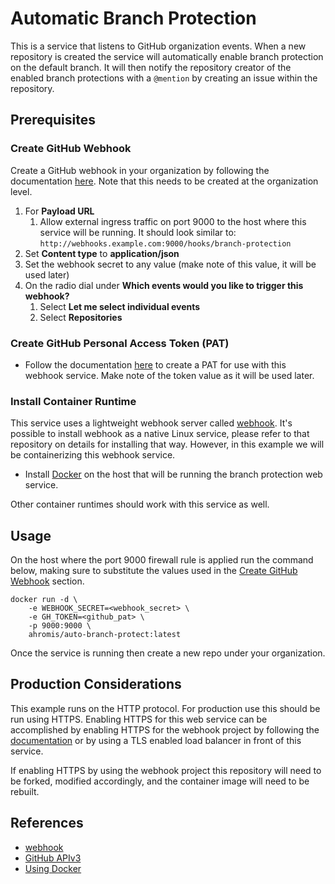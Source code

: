 # Automatic Branch Protection

This is a service that listens to GitHub organization events. When a new repository is created the service will automatically enable branch protection on the default branch. It will then notify the repository creator of the enabled branch protections with a `@mention` by creating an issue within the repository.

## Prerequisites

### Create GitHub Webhook

Create a GitHub  webhook in your organization by following the documentation [here](https://docs.github.com/en/developers/webhooks-and-events/webhooks/creating-webhooks#setting-up-a-webhook). Note that this needs to be created at the organization level.

1. For **Payload URL**
    1. Allow external ingress traffic on port 9000 to the host where this service will be running. It should look similar to: `http://webhooks.example.com:9000/hooks/branch-protection`
1. Set **Content type** to **application/json**
1. Set the webhook secret to any value (make note of this value, it will be used later)
1. On the radio dial under **Which events would you like to trigger this webhook?**
    1. Select **Let me select individual events**
    1. Select **Repositories**

### Create GitHub Personal Access Token (PAT)

- Follow the documentation [here](https://docs.github.com/en/authentication/keeping-your-account-and-data-secure/creating-a-personal-access-token) to create a PAT for use with this webhook service. Make note of the token value as it will be used later.

### Install Container Runtime

This service uses a lightweight webhook server called [webhook](https://github.com/adnanh/webhook). It's possible to install webhook as a native Linux service, please refer to that repository on details for installing that way. However, in this example we will be containerizing this webhook service.

- Install [Docker](https://docs.docker.com/get-docker/) on the host that will be running the branch protection web service.

Other container runtimes should work with this service as well.

## Usage

On the host where the port 9000 firewall rule is applied run the command below, making sure to substitute the values used in the [Create GitHub Webhook](#create-github-webhook) section.

```
docker run -d \
    -e WEBHOOK_SECRET=<webhook_secret> \
    -e GH_TOKEN=<github_pat> \
    -p 9000:9000 \
    ahromis/auto-branch-protect:latest
```

Once the service is running then create a new repo under your organization.

## Production Considerations

This example runs on the HTTP protocol. For production use this should be run using HTTPS. Enabling HTTPS for this web service can be accomplished by enabling HTTPS for the webhook project by following the [documentation](https://github.com/adnanh/webhook#using-https) or by using a TLS enabled load balancer in front of this service.

If enabling HTTPS by using the webhook project this repository will need to be forked, modified accordingly, and the container image will need to be rebuilt.

## References

- [webhook](https://github.com/adnanh/webhook)
- [GitHub APIv3](https://docs.github.com/en/rest)
- [Using Docker](https://docs.docker.com/)

